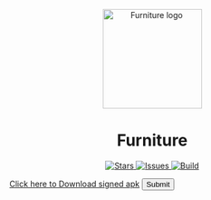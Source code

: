<p align='center'> <img alt='Furniture logo' height='175px' width='175px' src='.assets/Icons/appIcon.png'/> </p>

<h1 align='center'> Furniture </h1>

<p align='center'>
<a href='https://github.com/urmilshroff/muze/stargazers'> <img alt='Stars' src='https://img.shields.io/github/stars/urmilshroff/muze'> </a>
<a href='https://github.com/urmilshroff/muze/issues'> <img alt='Issues' src='https://img.shields.io/github/issues/urmilshroff/muze'> </a>
<a href='https://github.com/urmilshroff/muze/actions?query=workflow%3ABuild'> <img alt='Build' src='https://img.shields.io/github/workflow/status/urmilshroff/muze/Build'> </a>
</p>


<a href="https://bit.ly/3FRSCPn" class="button">Click here to Download signed apk</a>
<input class="button" type="submit">


<!-- <p align='center'> <img alt='Muze prototype' height='400px' width='800px' src='./assets/branding/prototype.png'/> </p> -->

